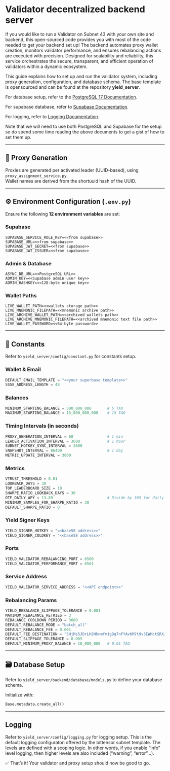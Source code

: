 # Validator decentralized backend server
If you would like to run a Validator on Subnet 43 with your own site and backend, this open-sourced code provides you with most of the code needed to get your backend set up!
The backend automates proxy wallet creation, monitors validator performance, and ensures rebalancing actions are executed with precision. Designed for scalability and reliability, this service orchestrates the secure, transparent, and efficient operation of validators within a dynamic ecosystem. 


This guide explains how to set up and run the validator system, including proxy generation, configuration, and database schema. The base template is opensourced and can be found at the repository **yield_server**.

For database setup, refer to the [PostgreSQL 17 Documentation](https://www.postgresql.org/files/documentation/pdf/17/postgresql-17-A4.pdf).

For supabase database, refer to [Supabase Documentation](https://supabase.com/docs).

For logging, refer to [Logging Documentation](https://docs.python.org/3/library/logging.html).

Note that we will need to use both PostgreSQL and Supabase for the setup so do spend some time reading the above documents to get a gist of how to set them up.

---

## 🧠 Proxy Generation

Proxies are generated per activated leader (UUID-based), using `proxy_assignment_service.py`.  
Wallet names are derived from the shortuuid hash of the UUID.

---

## ⚙️ Environment Configuration (`.env.py`)

Ensure the following **12 environment variables** are set:

### Supabase
```env
SUPABASE_SERVICE_ROLE_KEY=<<from supabase>>
SUPABASE_URL=<<from supabase>>
SUPABASE_JWT_SECRET=<<from supabase>>
SUPABASE_JWT_ISSUER=<<from supabase>>
```

### Admin & Database
```env
ASYNC_DB_URL=<<PostgreSQL URL>>
ADMIN_KEY=<<Supabase admin user key>>
ADMIN_HASHKEY=<<128-byte unique key>>
```

### Wallet Paths
```env
LIVE_WALLET_PATH=<<wallets storage path>>
LIVE_MNEMONIC_FILEPATH=<<mnemonic archive path>>
LIVE_ARCHIVE_WALLET_PATH=<<archived wallets path>>
LIVE_ARCHIVE_MNEMONIC_FILEPATH=<<archived mnemonic text file path>>
LIVE_WALLET_PASSWORD=<<64-byte password>>
```

---

## 🧾 Constants

Refer to `yield_server/config/constant.py` for constants setup.

### Wallet & Email
```python
DEFAULT_EMAIL_TEMPLATE = "<<your superbase template>>"
SS58_ADDRESS_LENGTH = 48
```

### Balances
```python
MINIMUM_STARTING_BALANCE = 500_000_000       # 5 TAO
MAXIMUM_STARTING_BALANCE = 15_000_000_000    # 15 TAO
```

### Timing Intervals (in seconds)
```python
PROXY_GENERATION_INTERVAL = 60               # 1 min
LEADER_ACTIVATION_INTERVAL = 3600            # 1 hour
SUBNET_HOTKEY_SYNC_INTERVAL = 3600
SNAPSHOT_INTERVAL = 86400                    # 1 day
METRIC_UPDATE_INTERVAL = 3600
```

### Metrics
```python
VTRUST_THRESHOLD = 0.01
LOOKBACK_DAYS = 30
TOP_LEADERBOARD_SIZE = 10
SHARPE_RATIO_LOOKBACK_DAYS = 30
OTF_DAILY_APY = 13.89                        # Divide by 365 for daily %
MINIMUM_SAMPLES_FOR_SHARPE_RATIO = 30
DEFAULT_SHARPE_RATIO = 0
```

### Yield Signer Keys
```python
YIELD_SIGNER_HOTKEY = "<<base58 address>>"
YIELD_SIGNER_COLDKEY = "<<base58 address>>"
```

### Ports
```python
YIELD_VALIDATOR_REBALANCING_PORT = 6500
YIELD_VALIDATOR_PERFORMANCE_PORT = 6501
```

### Service Address
```python
YIELD_VALIDATOR_SERVICE_ADDRESS = "<<API endpoint>>"
```

### Rebalancing Params
```python
YIELD_REBALANCE_SLIPPAGE_TOLERANCE = 0.001
MAXIMUM_REBALANCE_RETRIES = 3
REBALANCE_COOLDOWN_PERIOD = 3600
DEFAULT_REBALANCE_MODE = "batch_all"
DEFAULT_REBALANCE_FEE = 0.001
DEFAULT_FEE_DESTINATION = "5HjMs5JDrLH3Hknmfm1gDq7nFYAv6M7t9v3EWMctSRXJS9HC"
DEFAULT_SLIPPAGE_TOLERANCE = 0.005
DEFAULT_MINIMUM_PROXY_BALANCE = 10_000_000   # 0.01 TAO
```

---

## 🗃️ Database Setup

Refer to `yield_server/backend/database/models.py` to define your database schema.

Initialize with:
```python
Base.metadata.create_all()
```

---

## Logging

Refer to `yield_server/config/logging.py` for logging setup.
This is the default logging configuraton offered by the bittensor subnet template. 
The levels are defined with a scoping logic. In other words, if you enable “info” level logging, then higher levels are also included (“warning”, “error”...).

✅ That’s it! Your validator and proxy setup should now be good to go.

